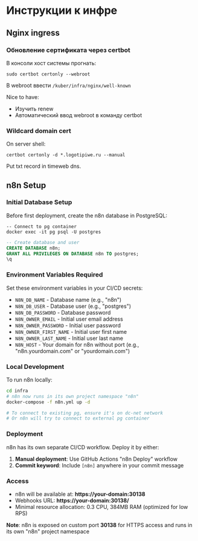 # Инструкции к инфре
## Nginx ingress
### Обновление сертификата через certbot
В консоли хост системы прогнать:
```shell
sudo certbot certonly --webroot
```
В webroot ввести `/kuber/infra/nginx/well-known`

Nice to have: 
- Изучить renew
- Автоматический ввод webroot в команду certbot

### Wildcard domain cert
On server shell:
```shell
certbot certonly -d *.logotipiwe.ru --manual
```
Put txt record in timeweb dns.

## n8n Setup
### Initial Database Setup
Before first deployment, create the n8n database in PostgreSQL:
```shell
-- Connect to pg container
docker exec -it pg psql -U postgres
```
```sql
-- Create database and user
CREATE DATABASE n8n;
GRANT ALL PRIVILEGES ON DATABASE n8n TO postgres;
\q
```

### Environment Variables Required
Set these environment variables in your CI/CD secrets:
- `N8N_DB_NAME` - Database name (e.g., "n8n")
- `N8N_DB_USER` - Database user (e.g., "postgres") 
- `N8N_DB_PASSWORD` - Database password
- `N8N_OWNER_EMAIL` - Initial user email address
- `N8N_OWNER_PASSWORD` - Initial user password
- `N8N_OWNER_FIRST_NAME` - Initial user first name
- `N8N_OWNER_LAST_NAME` - Initial user last name
- `N8N_HOST` - Your domain for n8n without port (e.g., "n8n.yourdomain.com" or "yourdomain.com")

### Local Development
To run n8n locally:
```bash
cd infra
# n8n now runs in its own project namespace "n8n"
docker-compose -f n8n.yml up -d

# To connect to existing pg, ensure it's on dc-net network
# Or n8n will try to connect to external pg container
```

### Deployment
n8n has its own separate CI/CD workflow. Deploy it by either:
1. **Manual deployment**: Use GitHub Actions "n8n Deploy" workflow
2. **Commit keyword**: Include `[n8n]` anywhere in your commit message

### Access
- n8n will be available at: **https://your-domain:30138**
- Webhooks URL: **https://your-domain:30138/**
- Minimal resource allocation: 0.3 CPU, 384MB RAM (optimized for low RPS)

**Note**: n8n is exposed on custom port **30138** for HTTPS access and runs in its own "n8n" project namespace